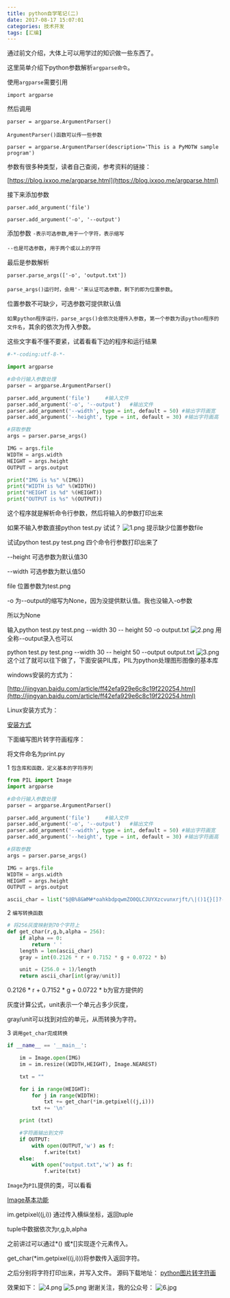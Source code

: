 ```yaml
---
title: python自学笔记(二)
date: 2017-08-17 15:07:01
categories: 技术开发
tags: [汇编]
---
```

通过前文介绍，大体上可以用学过的知识做一些东西了。

这里简单介绍下python参数解析`argparse命令`。

使用`argparse`需要引用

 `import argparse`

 然后调用

`parser = argparse.ArgumentParser()`

`ArgumentParser()函数可以传一些参数 `

`parser = argparse.ArgumentParser(description='This is a PyMOTW sample program')`

参数有很多种类型，读者自己查阅，参考资料的链接：

[https://blog.ixxoo.me/argparse.html](https://blog.ixxoo.me/argparse.html)
<!--more-->
 
接下来添加参数

`parser.add_argument('file')`

`parser.add_argument('-o', '--output')`

添加参数 `-表示可选参数`,`用于一个字符，表示缩写`

`--也是可选参数`，`用于两个或以上的字符`

最后是参数解析  

`parser.parse_args(['-o', 'output.txt'])`

`parse_args()运行时，会用'-'来认证可选参数，剩下的即为位置参数`。

位置参数不可缺少，可选参数可提供默认值

`如果python程序运行，parse_args()会依次处理传入参数`，`第一个参数为该python程序的文件名`，其余的依次为传入参数。

这些文字看不懂不要紧，试着看看下边的程序和运行结果

``` python
#-*-coding:utf-8-*-

import argparse

#命令行输入参数处理
parser = argparse.ArgumentParser()

parser.add_argument('file')     #输入文件
parser.add_argument('-o', '--output')   #输出文件
parser.add_argument('--width', type = int, default = 50) #输出字符画宽
parser.add_argument('--height', type = int, default = 30) #输出字符画高

#获取参数
args = parser.parse_args()

IMG = args.file
WIDTH = args.width
HEIGHT = args.height
OUTPUT = args.output

print("IMG is %s" %(IMG))
print("WIDTH is %d" %(WIDTH))
print("HEIGHT is %d" %(HEIGHT))
print("OUTPUT is %s" %(OUTPUT))

```
这个程序就是解析命令行参数，然后将输入的参数打印出来

如果不输入参数直接python test.py 试试？
![1.png](1.png)
提示缺少位置参数file

试试python test.py test.png
四个命令行参数打印出来了 

--height 可选参数为默认值30

--width 可选参数为默认值50

file 位置参数为test.png

-o 为--output的缩写为None，因为没提供默认值。我也没输入-o参数

所以为None

输入python test.py test.png --width 30 -- height 50 -o output.txt
![2.png](2.png)
用全称--output录入也可以

python test.py test.png --width 30 -- height 50 --output output.txt
![3.png](3.png)
这个过了就可以往下做了，下面安装PIL库，PIL为python处理图形图像的基本库

windows安装的方式为：

[http://jingyan.baidu.com/article/ff42efa929e6c8c19f220254.html](http://jingyan.baidu.com/article/ff42efa929e6c8c19f220254.html)

Linux安装方式为：

[安装方式](https://www.liaoxuefeng.com/wiki/001374738125095c955c1e6d8bb493182103fac9270762a000/00140767171357714f87a053a824ffd811d98a83b58ec13000)

 下面编写图片转字符画程序：

将文件命名为print.py

1 `包含库和函数，定义基本的字符序列`
``` python
from PIL import Image
import argparse

#命令行输入参数处理
parser = argparse.ArgumentParser()

parser.add_argument('file')     #输入文件
parser.add_argument('-o', '--output')   #输出文件
parser.add_argument('--width', type = int, default = 50) #输出字符画宽
parser.add_argument('--height', type = int, default = 30) #输出字符画高

#获取参数
args = parser.parse_args()

IMG = args.file
WIDTH = args.width
HEIGHT = args.height
OUTPUT = args.output

ascii_char = list("$@B%8&WM#*oahkbdpqwmZO0QLCJUYXzcvunxrjft/\|()1{}[]?-_+~<>i!lI;:,\"^`'. ")
```
2 `编写转换函数`
``` python
# 将256灰度映射到70个字符上
def get_char(r,g,b,alpha = 256):
    if alpha == 0:
        return ' '
    length = len(ascii_char)
    gray = int(0.2126 * r + 0.7152 * g + 0.0722 * b)

    unit = (256.0 + 1)/length
    return ascii_char[int(gray/unit)]
```
0.2126 * r + 0.7152 * g + 0.0722 * b为官方提供的

灰度计算公式，unit表示一个单元占多少灰度，

gray/unit可以找到对应的单元，从而转换为字符。


3 `调用get_char完成转换`

``` python
if __name__ == '__main__':

    im = Image.open(IMG)
    im = im.resize((WIDTH,HEIGHT), Image.NEAREST)

    txt = ""

    for i in range(HEIGHT):
        for j in range(WIDTH):
            txt += get_char(*im.getpixel((j,i)))
        txt += '\n'

    print (txt)

    #字符画输出到文件
    if OUTPUT:
        with open(OUTPUT,'w') as f:
            f.write(txt)
    else:
        with open("output.txt",'w') as f:
            f.write(txt)
```

 `Image`为`PIL`提供的类，可以看看

[Image基本功能](http://www.cnblogs.com/way_testlife/archive/2011/04/17/2019013.html)

im.getpixel((j,i)) 通过传入横纵坐标，返回tuple

tuple中数据依次为r,g,b,alpha

之前讲过可以通过*() 或*[]实现逐个元素传入。

get_char(*im.getpixel((j,i)))将参数传入返回字符。

之后分别将字符打印出来，并写入文件。
源码下载地址： [python图片转字符画](http://download.csdn.net/detail/secondtonone1/9834692)

效果如下：
![4.png](4.png)
![5.png](5.png)
谢谢关注，我的公众号：
![6.jpg](6.jpg)


